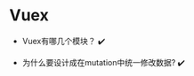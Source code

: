 # Vuex
<!-- https://juejin.cn/post/6844903993374670855 -->
- Vuex有哪几个模块？ :heavy_check_mark:
<!-- store actions mutations getters -->
- 为什么要设计成在mutation中统一修改数据? :heavy_check_mark:
<!-- 如果多个组件都能直接修改共享数据，将来出bug时就不方便排查 -->